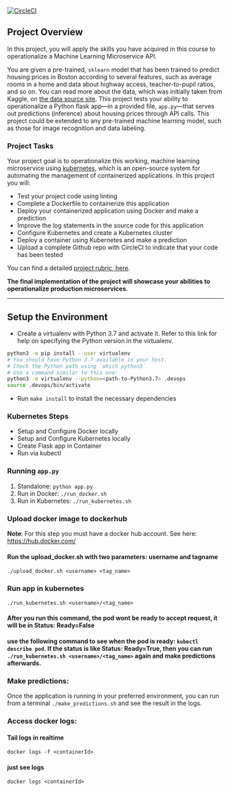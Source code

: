 [![CircleCI](https://dl.circleci.com/status-badge/img/gh/aledeulo/project-ml-microservice-kubernetes/tree/master.svg?style=svg)](https://dl.circleci.com/status-badge/redirect/gh/aledeulo/project-ml-microservice-kubernetes/tree/master)

## Project Overview

In this project, you will apply the skills you have acquired in this course to operationalize a Machine Learning Microservice API. 

You are given a pre-trained, `sklearn` model that has been trained to predict housing prices in Boston according to several features, such as average rooms in a home and data about highway access, teacher-to-pupil ratios, and so on. You can read more about the data, which was initially taken from Kaggle, on [the data source site](https://www.kaggle.com/c/boston-housing). This project tests your ability to operationalize a Python flask app—in a provided file, `app.py`—that serves out predictions (inference) about housing prices through API calls. This project could be extended to any pre-trained machine learning model, such as those for image recognition and data labeling.

### Project Tasks

Your project goal is to operationalize this working, machine learning microservice using [kubernetes](https://kubernetes.io/), which is an open-source system for automating the management of containerized applications. In this project you will:
* Test your project code using linting
* Complete a Dockerfile to containerize this application
* Deploy your containerized application using Docker and make a prediction
* Improve the log statements in the source code for this application
* Configure Kubernetes and create a Kubernetes cluster
* Deploy a container using Kubernetes and make a prediction
* Upload a complete Github repo with CircleCI to indicate that your code has been tested

You can find a detailed [project rubric, here](https://review.udacity.com/#!/rubrics/2576/view).

**The final implementation of the project will showcase your abilities to operationalize production microservices.**

---

## Setup the Environment

* Create a virtualenv with Python 3.7 and activate it. Refer to this link for help on specifying the Python version in the virtualenv. 
```bash
python3 -m pip install --user virtualenv
# You should have Python 3.7 available in your host. 
# Check the Python path using `which python3`
# Use a command similar to this one:
python3 -m virtualenv --python=<path-to-Python3.7> .devops
source .devops/bin/activate
```
* Run `make install` to install the necessary dependencies


### Kubernetes Steps

* Setup and Configure Docker locally
* Setup and Configure Kubernetes locally
* Create Flask app in Container
* Run via kubectl
  
### Running `app.py`

1. Standalone:  `python app.py`
2. Run in Docker:  `./run_docker.sh`
3. Run in Kubernetes:  `./run_kubernetes.sh`

### Upload docker image to dockerhub
<strong>Note</strong>: For this step you must have a docker hub account. See here: https://hub.docker.com/
#### Run the upload_docker.sh with two parameters: username and tagname
`./upload_docker.sh <username> <tag_name>`

### Run app in kubernetes
`./run_kubernetes.sh <username>/<tag_name>`

#### After you run this command, the pod wont be ready to accept request, it will be in Status: Ready=False
#### use the following command to see when the pod is ready: `kubectl describe pod`. If the status is like Status: Ready=True, then you can run `./run_kubernetes.sh <username>/<tag_name>` again and make predictions afterwards.

### Make predictions:
Once the application is running in your preferred environment, you can run from a terminal
`./make_predictions.sh` and see the result in the logs.

### Access docker logs:
#### Tail logs in realtime
`docker logs -f <containerId>`
#### just see logs
`docker logs <containerId>`